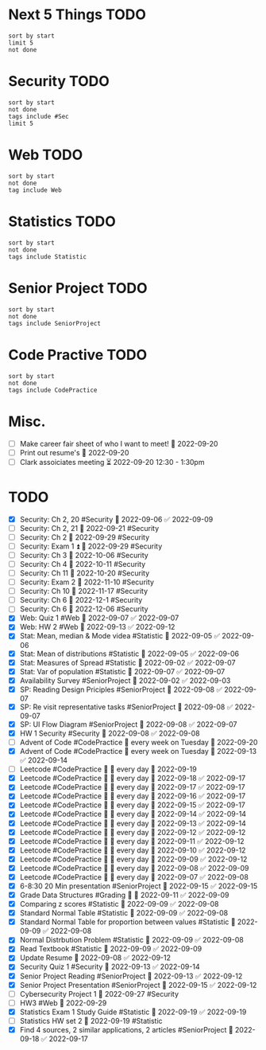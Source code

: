 # Next 5 Things TODO
```tasks
sort by start
limit 5
not done
```

# Security TODO
```tasks
sort by start
not done
tags include #Sec
limit 5
```
# Web TODO
```tasks
sort by start
not done
tag include Web
```
# Statistics TODO
```tasks
sort by start
not done
tags include Statistic
```
# Senior Project TODO
```tasks
sort by start
not done
tags include SeniorProject
```
# Code Practive TODO
```tasks
sort by start
not done
tags include CodePractice
```
# Misc.
- [ ] Make career fair sheet of who I want to meet! 📅 2022-09-20
- [ ] Print out resume's 📅 2022-09-20
- [ ] Clark assoiciates meeting ⏳ 2022-09-20 12:30 - 1:30pm
# TODO
- [x] Security: Ch 2, 20 #Security 📅 2022-09-06 ✅ 2022-09-09
- [ ] Security: Ch 2, 21 📅 2022-09-21 #Security
- [ ] Security: Ch 2 📅 2022-09-29 #Security 
- [ ] Security: Exam 1 ⏫ 📅 2022-09-29 #Security
- [ ] Security: Ch 3 📅 2022-10-06 #Security
- [ ] Security: Ch 4 📅 2022-10-11 #Security
- [ ] Security: Ch 11 📅 2022-10-20 #Security
- [ ] Security: Exam 2 📅 2022-11-10 #Security
- [ ] Security: Ch 10 📅 2022-11-17 #Security
- [ ] Security: Ch 6 📅 2022-12-1 #Security
- [ ] Security: Ch 6 📅 2022-12-06 #Security
- [x] Web: Quiz 1 #Web 📅 2022-09-07 ✅ 2022-09-07
- [x] Web: HW 2 #Web 📅 2022-09-13 ✅ 2022-09-12
- [x] Stat: Mean, median & Mode videa #Statistic 📅 2022-09-05 ✅ 2022-09-06
- [x] Stat: Mean of distributions #Statistic 📅 2022-09-05 ✅ 2022-09-06
- [x] Stat: Measures of Spread #Statistic 📅 2022-09-02 ✅ 2022-09-07
- [x] Stat: Var of population #Statistic 📅 2022-09-07 ✅ 2022-09-07
- [x] Availability Survey #SeniorProject 📅 2022-09-02 ✅ 2022-09-03
- [x] SP: Reading Design Priciples #SeniorProject 📅 2022-09-08 ✅ 2022-09-07
- [x] SP: Re visit representative tasks #SeniorProject 📅 2022-09-08 ✅ 2022-09-07
- [x] SP: UI Flow Diagram #SeniorProject 📅 2022-09-08 ✅ 2022-09-07
- [x] HW 1 Security #Security 📅 2022-09-08 ✅ 2022-09-08
- [ ] Advent of Code #CodePractice 🔁 every week on Tuesday 📅 2022-09-20
- [x] Advent of Code #CodePractice 🔁 every week on Tuesday 📅 2022-09-13 ✅ 2022-09-14
- [ ] Leetcode #CodePractice 🔽 🔁 every day 📅 2022-09-19
- [x] Leetcode #CodePractice 🔽 🔁 every day 📅 2022-09-18 ✅ 2022-09-17
- [x] Leetcode #CodePractice 🔽 🔁 every day 📅 2022-09-17 ✅ 2022-09-17
- [x] Leetcode #CodePractice 🔽 🔁 every day 📅 2022-09-16 ✅ 2022-09-17
- [x] Leetcode #CodePractice 🔽 🔁 every day 📅 2022-09-15 ✅ 2022-09-17
- [x] Leetcode #CodePractice 🔽 🔁 every day 📅 2022-09-14 ✅ 2022-09-14
- [x] Leetcode #CodePractice 🔽 🔁 every day 📅 2022-09-13 ✅ 2022-09-14
- [x] Leetcode #CodePractice 🔽 🔁 every day 📅 2022-09-12 ✅ 2022-09-12
- [x] Leetcode #CodePractice 🔽 🔁 every day 📅 2022-09-11 ✅ 2022-09-12
- [x] Leetcode #CodePractice 🔽 🔁 every day 📅 2022-09-10 ✅ 2022-09-12
- [x] Leetcode #CodePractice 🔽 🔁 every day 📅 2022-09-09 ✅ 2022-09-12
- [x] Leetcode #CodePractice 🔽 🔁 every day 📅 2022-09-08 ✅ 2022-09-09
- [x] Leetcode #CodePractice 🔽 🔁 every day 📅 2022-09-07 ✅ 2022-09-08
- [x] 6-8:30 20 Min presentation #SeniorProject 📅 2022-09-15 ✅ 2022-09-15
- [x] Grade Data Structures #Grading 🔼 📅 2022-09-11 ✅ 2022-09-09
- [x] Comparing z scores #Statistic 📅 2022-09-09 ✅ 2022-09-08
- [x] Standard Normal Table #Statistic 📅 2022-09-09 ✅ 2022-09-08
- [x] Standard Normal Table for proportion between values #Statistic 📅 2022-09-09 ✅ 2022-09-08
- [x] Normal Distrbution Problem #Statistic 📅 2022-09-09 ✅ 2022-09-08
- [x] Read Textbook #Statistic 📅 2022-09-09 ✅ 2022-09-09
- [x] Update Resume 📅 2022-09-08 ✅ 2022-09-12
- [x] Security Quiz 1 #Security 📅 2022-09-13 ✅ 2022-09-14
- [x] Senior Project Reading #SeniorProject 📅 2022-09-13 ✅ 2022-09-12
- [x] Senior Project Presentation #SeniorProject 📅 2022-09-15 ✅ 2022-09-12
- [ ] Cybersecurity Project 1 📅 2022-09-27 #Security 
- [ ] HW3 #Web 📅 2022-09-29
- [x] Statistics Exam 1 Study Guide #Statistic 📅 2022-09-19 ✅ 2022-09-19
- [ ] Statistics HW set 2 📅 2022-09-19 #Statistic 
- [x] Find 4 sources, 2 similar applications, 2 articles #SeniorProject 📅 2022-09-18 ✅ 2022-09-17